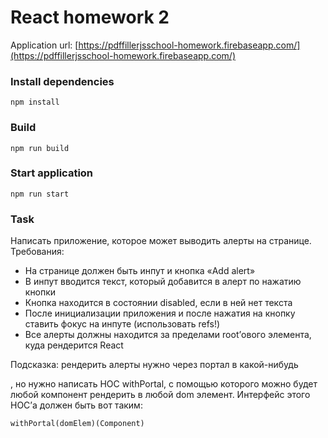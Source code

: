 # React homework 2
Application url: [https://pdffillerjsschool-homework.firebaseapp.com/](https://pdffillerjsschool-homework.firebaseapp.com/)


### Install dependencies
```npm install```

### Build
```npm run build```

### Start application
```npm run start```

### Task
Написать приложение, которое может выводить алерты на странице.
Требования:
- На странице должен быть инпут и кнопка «Add alert»
- В инпут вводится текст, который добавится в алерт по нажатию кнопки
- Кнопка находится в состоянии disabled, если в ней нет текста
- После инициализации приложения и после нажатия на кнопку ставить фокус на инпуте (использовать refs!)
- Все алерты должны находится за пределами root’ового элемента, куда рендерится React

Подсказка: рендерить алерты нужно через портал в какой-нибудь <div class=‘alerts-list’></div>, но нужно написать HOC withPortal, c помощью которого можно будет любой компонент рендерить в любой dom элемент. Интерфейс этого HOC’а должен быть вот таким:
```
withPortal(domElem)(Component)
``` 
